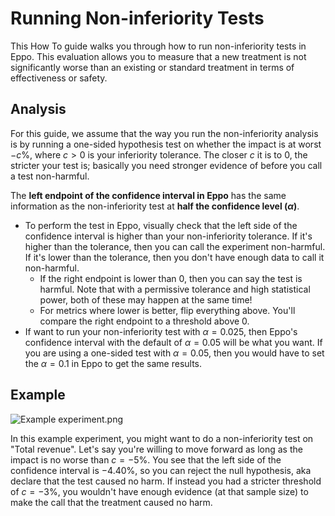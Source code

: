 # Running Non-inferiority Tests

This How To guide walks you through how to run non-inferiority tests in Eppo. This evaluation allows you to measure that a new treatment is not significantly worse than an existing or standard treatment in terms of effectiveness or safety.

## Analysis

For this guide, we assume that the way you run the non-inferiority analysis is by running a one-sided hypothesis test on whether the impact is at worst $-c$%, where $c>0$ is your inferiority tolerance. The closer $c$ it is to $0$, the stricter your test is; basically you need stronger evidence of before you call a test non-harmful.

The **left endpoint of the confidence interval in Eppo** has the same information as the non-inferiority test at **half the confidence level ($\alpha$)**.
- To perform the test in Eppo, visually check that the left side of the confidence interval is higher than your non-inferiority tolerance. If it's higher than the tolerance, then you can call the experiment non-harmful. If it's lower than the tolerance, then you don't have enough data to call it non-harmful.
  - If the right endpoint is lower than $0$, then you can say the test is harmful. Note that with a permissive tolerance and high statistical power, both of these may happen at the same time!
  - For metrics where lower is better, flip everything above. You'll compare the right endpoint to a threshold above 0.
- If want to run your non-inferiority test with $\alpha=0.025$, then Eppo's confidence interval with the default of $\alpha=0.05$ will be what you want. If you are using a one-sided test with $\alpha=0.05$, then you would have to set the $\alpha=0.1$ in Eppo to get the same results.

## Example

![Example experiment.png](/img/guides/Example-experiment.png)

In this example experiment, you might want to do a non-inferiority test on "Total revenue". Let's say you're willing to move forward as long as the impact is no worse than $c=-5$%. You see that the left side of the confidence interval is $-4.40$%, so you can reject the null hypothesis, aka declare that the test caused no harm. If instead you had a stricter threshold of $c=-3$%, you wouldn't have enough evidence (at that sample size) to make the call that the treatment caused no harm.
